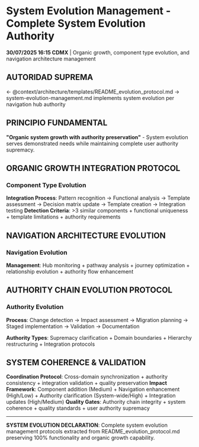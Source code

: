 # System Evolution Management - Complete System Evolution Authority

**30/07/2025 16:15 CDMX** | Organic growth, component type evolution, and navigation architecture management

## AUTORIDAD SUPREMA
← @context/architecture/templates/README_evolution_protocol.md → system-evolution-management.md implements system evolution per navigation hub authority

## PRINCIPIO FUNDAMENTAL
**"Organic system growth with authority preservation"** - System evolution serves demonstrated needs while maintaining complete user authority supremacy.

## ORGANIC GROWTH INTEGRATION PROTOCOL

### **Component Type Evolution**
**Integration Process**: Pattern recognition → Functional analysis → Template assessment → Decision matrix update → Template creation → Integration testing
**Detection Criteria**: >3 similar components + functional uniqueness + template limitations + authority requirements

## NAVIGATION ARCHITECTURE EVOLUTION

### **Navigation Evolution**
**Management**: Hub monitoring + pathway analysis + journey optimization + relationship evolution + authority flow enhancement

## AUTHORITY CHAIN EVOLUTION PROTOCOL

### **Authority Evolution**
**Process**: Change detection → Impact assessment → Migration planning → Staged implementation → Validation → Documentation

**Authority Types**: Supremacy clarification + Domain boundaries + Hierarchy restructuring + Integration protocols

## SYSTEM COHERENCE & VALIDATION

**Coordination Protocol**: Cross-domain synchronization + authority consistency + integration validation + quality preservation
**Impact Framework**: Component addition (Medium) + Navigation enhancement (High/Low) + Authority clarification (System-wide/High) + Integration updates (High/Medium)
**Quality Gates**: Authority chain integrity + system coherence + quality standards + user authority supremacy

---

**SYSTEM EVOLUTION DECLARATION**: Complete system evolution management protocols extracted from README_evolution_protocol.md preserving 100% functionality and organic growth capability.